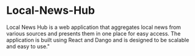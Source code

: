 # Local-News-Hub
Local News Hub is a web application that aggregates local news from various sources and presents them in one place for easy access. The application is built using React and Dango and is designed to be scalable and easy to use."
